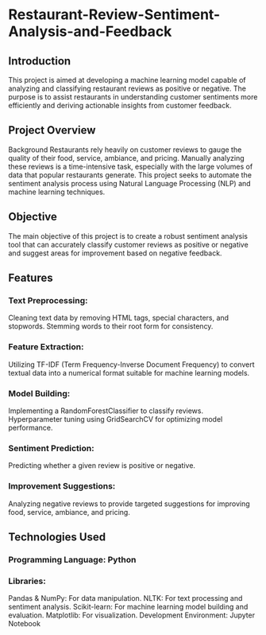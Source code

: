 # Restaurant-Review-Sentiment-Analysis-and-Feedback
## Introduction
This project is aimed at developing a machine learning model capable of analyzing and classifying restaurant reviews as positive or negative. The purpose is to assist restaurants in understanding customer sentiments more efficiently and deriving actionable insights from customer feedback.

## Project Overview
Background
Restaurants rely heavily on customer reviews to gauge the quality of their food, service, ambiance, and pricing. Manually analyzing these reviews is a time-intensive task, especially with the large volumes of data that popular restaurants generate. This project seeks to automate the sentiment analysis process using Natural Language Processing (NLP) and machine learning techniques.

## Objective
The main objective of this project is to create a robust sentiment analysis tool that can accurately classify customer reviews as positive or negative and suggest areas for improvement based on negative feedback.

## Features
### Text Preprocessing:
Cleaning text data by removing HTML tags, special characters, and stopwords.
Stemming words to their root form for consistency.
### Feature Extraction:
Utilizing TF-IDF (Term Frequency-Inverse Document Frequency) to convert textual data into a numerical format suitable for machine learning models.
### Model Building:
Implementing a RandomForestClassifier to classify reviews.
Hyperparameter tuning using GridSearchCV for optimizing model performance.
### Sentiment Prediction:
Predicting whether a given review is positive or negative.
### Improvement Suggestions:
Analyzing negative reviews to provide targeted suggestions for improving food, service, ambiance, and pricing.
## Technologies Used
### Programming Language: Python
### Libraries:
Pandas & NumPy: For data manipulation.
NLTK: For text processing and sentiment analysis.
Scikit-learn: For machine learning model building and evaluation.
Matplotlib: For visualization.
Development Environment: Jupyter Notebook
